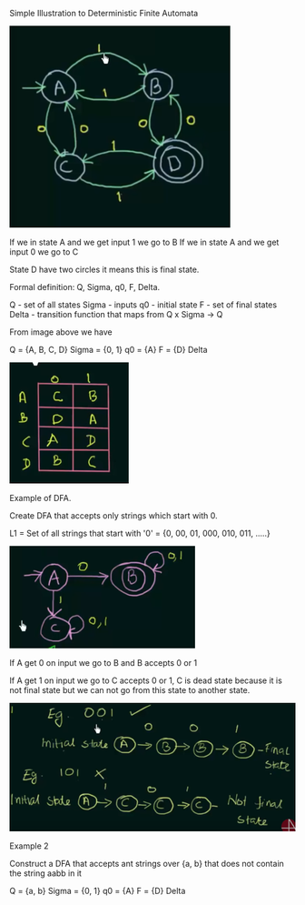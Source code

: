 Simple Illustration to Deterministic Finite Automata

![img.png](../images/Deterministic_Finite_Automata/Determenistic_Finite_Automata.png)

If we in state A and we get input 1 we go to B
If we in state A and we get input 0 we go to C

State D have two circles it means this is final state.

Formal definition: Q, Sigma, q0, F, Delta.

Q - set of all states
Sigma - inputs
q0 - initial state
F - set of final states
Delta - transition function that maps from Q x Sigma -> Q

From image above we have 

Q = {A, B, C, D}
Sigma = {0, 1}
q0 = {A}
F = {D}
Delta

![img.png](../images/Deterministic_Finite_Automata/Determenistic_Finite_Automata_2.png)

Example of DFA.

Create DFA that accepts only strings which start with 0.

L1 = Set of all strings that start with '0'
= {0, 00, 01, 000, 010, 011, .....}

![img.png](../images/Deterministic_Finite_Automata/Determenistic_Finite_Automata_3.png)

If A get 0 on input we go to B and B accepts 0 or 1 

If A get 1 on input we go to C accepts 0 or 1, C is dead state because it is not final state but we can not 
go from this state to another state.

![img.png](../images/Deterministic_Finite_Automata/Determenistic_Finite_Automata_4.png)

Example 2 

Construct a DFA that accepts ant strings over {a, b} that does not contain
the string aabb in it

Q = {a, b}
Sigma = {0, 1}
q0 = {A}
F = {D}
Delta
